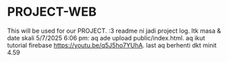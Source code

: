 # PROJECT-WEB
This will be used for our PROJECT. :3
readme ni jadi project log. ltk masa & date skali
5/7/2025 6:06 pm: aq ade upload public/index.html.  aq ikut tutorial firebase https://youtu.be/q5J5ho7YUhA. last aq berhenti dkt minit 4.59
